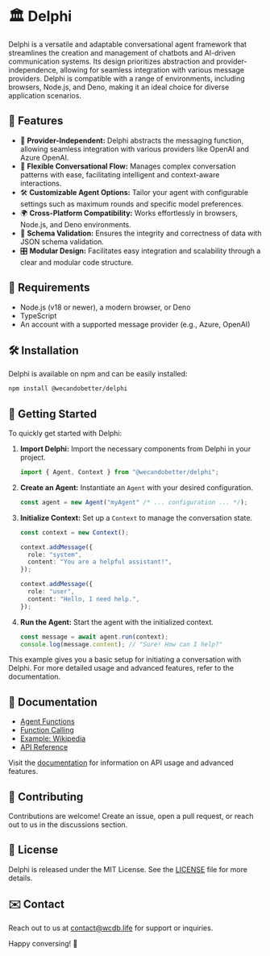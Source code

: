 # 🏛️ Delphi

Delphi is a versatile and adaptable conversational agent framework that
streamlines the creation and management of chatbots and AI-driven communication
systems. Its design prioritizes abstraction and provider-independence, allowing
for seamless integration with various message providers. Delphi is compatible
with a range of environments, including browsers, Node.js, and Deno, making it
an ideal choice for diverse application scenarios.

## 🚀 Features

- 🤖 **Provider-Independent:** Delphi abstracts the messaging function, allowing
  seamless integration with various providers like OpenAI and Azure OpenAI.
- 🔄 **Flexible Conversational Flow:** Manages complex conversation patterns
  with ease, facilitating intelligent and context-aware interactions.
- 🛠️ **Customizable Agent Options:** Tailor your agent with configurable settings
  such as maximum rounds and specific model preferences.
- 🌍 **Cross-Platform Compatibility:** Works effortlessly in browsers, Node.js,
  and Deno environments.
- 📝 **Schema Validation:** Ensures the integrity and correctness of data with
  JSON schema validation.
- 🎛️ **Modular Design:** Facilitates easy integration and scalability through a
  clear and modular code structure.

## 📌 Requirements

- Node.js (v18 or newer), a modern browser, or Deno
- TypeScript
- An account with a supported message provider (e.g., Azure, OpenAI)

## 🛠️ Installation

Delphi is available on npm and can be easily installed:

```bash
npm install @wecandobetter/delphi
```

## 🚀 Getting Started

To quickly get started with Delphi:

1. **Import Delphi:** Import the necessary components from Delphi in your
   project.
   ```typescript
   import { Agent, Context } from "@wecandobetter/delphi";
   ```

2. **Create an Agent:** Instantiate an `Agent` with your desired configuration.
   ```typescript
   const agent = new Agent("myAgent" /* ... configuration ... */);
   ```

3. **Initialize Context:** Set up a `Context` to manage the conversation state.
   ```typescript
   const context = new Context();

   context.addMessage({
     role: "system",
     content: "You are a helpful assistant!",
   });

   context.addMessage({
     role: "user",
     content: "Hello, I need help.",
   });
   ```

4. **Run the Agent:** Start the agent with the initialized context.
   ```typescript
   const message = await agent.run(context);
   console.log(message.content); // "Sure! How can I help?"
   ```

This example gives you a basic setup for initiating a conversation with Delphi.
For more detailed usage and advanced features, refer to the documentation.

## 📖 Documentation

- [Agent Functions](./docs/agent_functions.md)
- [Function Calling](./docs/function_calling.md)
- [Example: Wikipedia](./docs/example.md)
- [API Reference](./docs/api/README.md)

Visit the [documentation](./docs) for information on API usage and advanced
features.

## 🤝 Contributing

Contributions are welcome! Create an issue, open a pull request, or reach out to
us in the discussions section.

## 📜 License

Delphi is released under the MIT License. See the [LICENSE](LICENSE) file for
more details.

## ✉️ Contact

Reach out to us at [contact@wcdb.life](mailto:contact@wcdb.life) for support or
inquiries.

Happy conversing! 🎉
